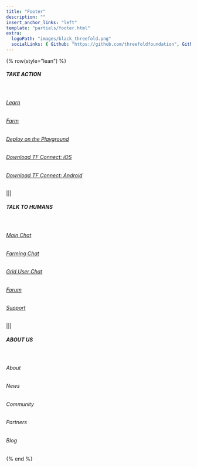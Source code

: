 ```yaml
---
title: "Footer"
description: ""
insert_anchor_links: "left"
template: "partials/footer.html"
extra:
  logoPath: "images/black_threefold.png"
  socialLinks: { Github: "https://github.com/threefoldfoundation", Github2: "https://github.com/threefoldtech", Twitter: "https://twitter.com/threefold_io", Telegram: "https://t.me/threefoldnews"  }
---
```


{% row(style="lean") %}

##### TAKE ACTION

<br>

###### [Learn](https://manual.grid.tf/)

###### [Farm](https://manual.grid.tf/farmers/farmers.html)

###### [Deploy on the Playground](https://playground.grid.tf/)

###### [Download TF Connect: iOS](https://apps.apple.com/us/app/3bot-login/id1459845885)

###### [Download TF Connect: Android](https://play.google.com/store/apps/details?id=org.jimber.threebotlogin&hl=en_US)

|||

##### TALK TO HUMANS

<br>

###### [Main Chat](https://t.me/threefold)

###### [Farming Chat](https://t.me/threefoldfarmers)

###### [Grid User Chat](https://t.me/threefoldtesting)

###### [Forum](https://forum.threefold.io/)

###### [Support](https://threefoldfaq.crisp.help/en/)

|||

##### ABOUT US

<br>

<h6><a target="_self" onclick="window.location.href='/about'">About</a></h6>

<h6><a target="_self" onclick="window.location.href='/newsroom'">News</a></h6>

<h6><a target="_self" onclick="window.location.href='/community'">Community</a></h6>

<h6><a target="_self" onclick="window.location.href='/partners'">Partners</a></h6>

<h6><a target="_self" onclick="window.location.href='/blog'">Blog</a></h6>

{% end %}